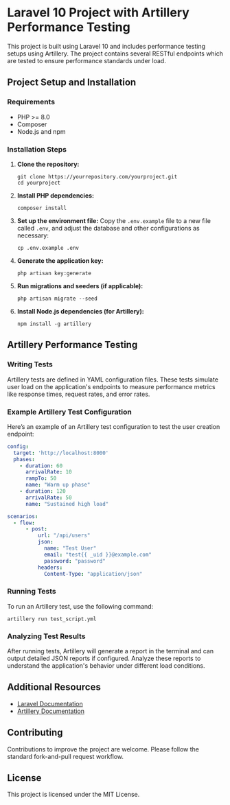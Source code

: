 # Laravel 10 Project with Artillery Performance Testing

This project is built using Laravel 10 and includes performance testing setups using Artillery. The project contains several RESTful endpoints which are tested to ensure performance standards under load.

## Project Setup and Installation

### Requirements

- PHP >= 8.0
- Composer
- Node.js and npm

### Installation Steps

1. **Clone the repository:**
   ```
   git clone https://yourrepository.com/yourproject.git
   cd yourproject
   ```

2. **Install PHP dependencies:**
   ```
   composer install
   ```

3. **Set up the environment file:**
   Copy the `.env.example` file to a new file called `.env`, and adjust the database and other configurations as necessary:
   ```
   cp .env.example .env
   ```

4. **Generate the application key:**
   ```
   php artisan key:generate
   ```

5. **Run migrations and seeders (if applicable):**
   ```
   php artisan migrate --seed
   ```

6. **Install Node.js dependencies (for Artillery):**
   ```
   npm install -g artillery
   ```

## Artillery Performance Testing

### Writing Tests

Artillery tests are defined in YAML configuration files. These tests simulate user load on the application's endpoints to measure performance metrics like response times, request rates, and error rates.

### Example Artillery Test Configuration

Here’s an example of an Artillery test configuration to test the user creation endpoint:

```yaml
config:
  target: 'http://localhost:8000'
  phases:
    - duration: 60
      arrivalRate: 10
      rampTo: 50
      name: "Warm up phase"
    - duration: 120
      arrivalRate: 50
      name: "Sustained high load"

scenarios:
  - flow:
      - post:
          url: "/api/users"
          json:
            name: "Test User"
            email: "test{{ _uid }}@example.com"
            password: "password"
          headers:
            Content-Type: "application/json"
```

### Running Tests

To run an Artillery test, use the following command:

```
artillery run test_script.yml
```

### Analyzing Test Results

After running tests, Artillery will generate a report in the terminal and can output detailed JSON reports if configured. Analyze these reports to understand the application's behavior under different load conditions.

## Additional Resources

- [Laravel Documentation](https://laravel.com/docs/10.x)
- [Artillery Documentation](https://artillery.io/docs)

## Contributing

Contributions to improve the project are welcome. Please follow the standard fork-and-pull request workflow.

## License

This project is licensed under the MIT License.
